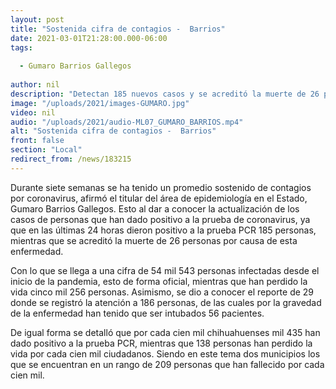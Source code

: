 ```yaml
---
layout: post
title: "Sostenida cifra de contagios -  Barrios"
date: 2021-03-01T21:28:00.000-06:00
tags:
  
  - Gumaro Barrios Gallegos
  
author: nil
description: "Detectan 185 nuevos casos y se acreditó la muerte de 26 personas por causa de esta enfermedad."
image: "/uploads/2021/images-GUMARO.jpg"
video: nil
audio: "/uploads/2021/audio-ML07_GUMARO_BARRIOS.mp4"
alt: "Sostenida cifra de contagios -  Barrios"
front: false
section: "Local"
redirect_from: /news/183215
---
```


Durante siete semanas se ha tenido un promedio sostenido de contagios por coronavirus, afirmó el titular del área de epidemiología en el Estado, Gumaro Barrios Gallegos. Esto al dar a conocer la actualización de los casos de personas que han dado positivo a la prueba de coronavirus, ya que en las últimas 24 horas dieron positivo a la prueba PCR 185 personas, mientras que se acreditó la muerte de 26 personas por causa de esta enfermedad.

Con lo que se llega a una cifra de 54 mil 543 personas infectadas desde el inicio de la pandemia, esto de forma oficial, mientras que han perdido la vida cinco mil 256 personas. Asimismo, se dio a conocer el reporte de 29 donde se registró la atención a 186 personas, de las cuales por la gravedad de la enfermedad han tenido que ser intubados 56 pacientes.

De igual forma se detalló que por cada cien mil chihuahuenses mil 435 han dado positivo a la prueba PCR, mientras que 138 personas han perdido la vida por cada cien mil ciudadanos. Siendo en este tema dos municipios los que se encuentran en un rango de 209 personas que han fallecido por cada cien mil.
